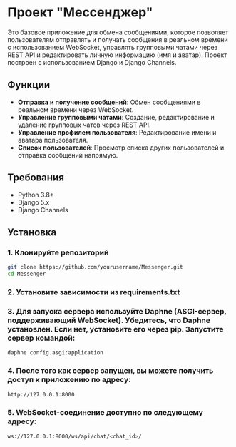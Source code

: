 # Проект "Мессенджер"

Это базовое приложение для обмена сообщениями, которое позволяет пользователям отправлять и получать сообщения в реальном времени с использованием WebSocket, управлять групповыми чатами через REST API и редактировать личную информацию (имя и аватар). Проект построен с использованием Django и Django Channels.

## Функции

- **Отправка и получение сообщений**: Обмен сообщениями в реальном времени через WebSocket.
- **Управление групповыми чатами**: Создание, редактирование и удаление групповых чатов через REST API.
- **Управление профилем пользователя**: Редактирование имени и аватара пользователя.
- **Список пользователей**: Просмотр списка других пользователей и отправка сообщений напрямую.

## Требования

- Python 3.8+
- Django 5.x
- Django Channels


## Установка

### 1. Клонируйте репозиторий

```bash
git clone https://github.com/yourusername/Messenger.git
cd Messenger
```
### 2. Установите зависимости из requirements.txt
### 3. Для запуска сервера используйте Daphne (ASGI-сервер, поддерживающий WebSocket). Убедитесь, что Daphne установлен. Если нет, установите его через pip. Запустите сервер командой:
```
daphne config.asgi:application
```
### 4. После того как сервер запущен, вы можете получить доступ к приложению по адресу:
```bash
http://127.0.0.1:8000
```
### 5. WebSocket-соединение доступно по следующему адресу:
```bash
ws://127.0.0.1:8000/ws/api/chat/<chat_id>/
```

